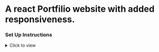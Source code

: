 # A react Portfilio website with added responsiveness.

### Set Up Instructions

<details>
<summary>Click to view</summary>

- Download dependencies by running `npm install`
- Start up the app using `npm start`
</details>
